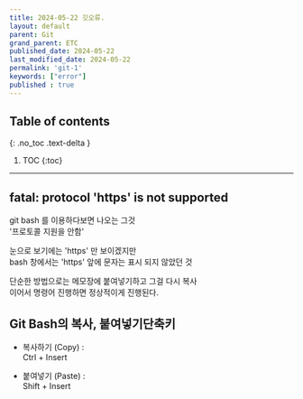 ```yaml
---
title: 2024-05-22 깃오류.
layout: default
parent: Git
grand_parent: ETC
published_date: 2024-05-22
last_modified_date: 2024-05-22
permalink: 'git-1'
keywords: ["error"]
published : true
---
```

## Table of contents
{: .no_toc .text-delta }

1. TOC
{:toc}
---

## fatal: protocol 'https' is not supported

git bash 를 이용하다보면 나오는 그것<br>
'프로토콜 지원을 안함'<br>

눈으로 보기에는 'https' 만 보이겠지만<br>
bash 창에서는 'https' 앞에 문자는 표시 되지 않았던 것<br>

단순한 방법으로는 메모장에 붙여넣기하고 그걸 다시 복사<br>
이어서 명령어 진행하면 정상적이게 진행된다.<br>

## Git Bash의 복사, 붙여넣기단축키

- 복사하기 (Copy) : <br>
Ctrl + Insert

- 붙여넣기 (Paste) : <br>
Shift + Insert